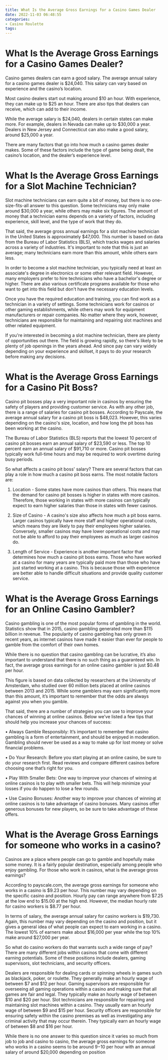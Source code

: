 ```yaml
---
title: What Is the Average Gross Earnings for a Casino Games Dealer
date: 2022-11-03 06:48:55
categories:
- Casino Roulette
tags:
---
```



#  What Is the Average Gross Earnings for a Casino Games Dealer?

Casino games dealers can earn a good salary. The average annual salary for a casino games dealer is $24,040. This salary can vary based on experience and the casino’s location.

Most casino dealers start out making around $10 an hour. With experience, they can make up to $25 an hour. There are also tips that dealers can receive, which can add to their income.

While the average salary is $24,040, dealers in certain states can make more. For example, dealers in Nevada can make up to $30,000 a year. Dealers in New Jersey and Connecticut can also make a good salary, around $25,000 a year.

There are many factors that go into how much a casino games dealer makes. Some of these factors include the type of game being dealt, the casino’s location, and the dealer’s experience level.

#  What Is the Average Gross Earnings for a Slot Machine Technician?

Slot machine technicians can earn quite a bit of money, but there is no one-size-fits-all answer to this question. Some technicians may only make around $30,000 a year, while others may make six figures. The amount of money that a technician earns depends on a variety of factors, including experience, skill level, and the type of work that they do.

That said, the average gross annual earnings for a slot machine technician in the United States is approximately $47,000. This number is based on data from the Bureau of Labor Statistics (BLS), which tracks wages and salaries across a variety of industries. It's important to note that this is just an average; many technicians earn more than this amount, while others earn less.

In order to become a slot machine technician, you typically need at least an associate's degree in electronics or some other relevant field. However, many employers prefer to hire technicians who have a bachelor's degree or higher. There are also various certificate programs available for those who want to get into this field but don't have the necessary education levels.

Once you have the required education and training, you can find work as a technician in a variety of settings. Some technicians work for casinos or other gaming establishments, while others may work for equipment manufacturers or repair companies. No matter where they work, however, technicians are responsible for maintaining and repairing slot machines and other related equipment.

If you're interested in becoming a slot machine technician, there are plenty of opportunities out there. The field is growing rapidly, so there's likely to be plenty of job openings in the years ahead. And since pay can vary widely depending on your experience and skillset, it pays to do your research before making any decisions.

#  What is the Average Gross Earnings for a Casino Pit Boss?

Casino pit bosses play a very important role in casinos by ensuring the safety of players and providing customer service. As with any other job, there is a range of salaries for casino pit bosses. According to Payscale, the average annual salary for a casino pit boss is $48,023. However, this varies depending on the casino's size, location, and how long the pit boss has been working at the casino.

The Bureau of Labor Statistics (BLS) reports that the lowest 10 percent of casino pit bosses earn an annual salary of $23,590 or less. The top 10 percent earn an annual salary of $91,710 or more. Casino pit bosses typically work full-time hours and may be required to work overtime during busy periods.

So what affects a casino pit boss' salary? There are several factors that can play a role in how much a casino pit boss earns. The most notable factors are:

1. Location - Some states have more casinos than others. This means that the demand for casino pit bosses is higher in states with more casinos. Therefore, those working in states with more casinos can typically expect to earn higher salaries than those in states with fewer casinos.

2. Size of Casino - A casino's size also affects how much a pit boss earns. Larger casinos typically have more staff and higher operational costs, which means they are likely to pay their employees higher salaries. Conversely, smaller casinos may have lower operational costs and may not be able to afford to pay their employees as much as larger casinos do.

3. Length of Service - Experience is another important factor that determines how much a casino pit boss earns. Those who have worked at a casino for many years are typically paid more than those who have just started working at a casino. This is because those with experience are better able to handle difficult situations and provide quality customer service.

#  What is the Average Gross Earnings for an Online Casino Gambler?

Casino gambling is one of the most popular forms of gambling in the world. Statistics show that in 2015, casino gambling generated more than $115 billion in revenue. The popularity of casino gambling has only grown in recent years, as internet casinos have made it easier than ever for people to gamble from the comfort of their own homes.

While there is no question that casino gambling can be lucrative, it’s also important to understand that there is no such thing as a guaranteed win. In fact, the average gross earnings for an online casino gambler is just $0.48 per hour.

This figure is based on data collected by researchers at the University of Amsterdam, who studied over 60 million bets placed at online casinos between 2013 and 2015. While some gamblers may earn significantly more than this amount, it’s important to remember that the odds are always against you when you gamble.

That said, there are a number of strategies you can use to improve your chances of winning at online casinos. Below we’ve listed a few tips that should help you increase your chances of success:

• Always Gamble Responsibly: It’s important to remember that casino gambling is a form of entertainment, and should be enjoyed in moderation. Gambling should never be used as a way to make up for lost money or solve financial problems.

• Do Your Research: Before you start playing at an online casino, be sure to do your research first. Read reviews and compare different casinos before choosing one that’s right for you.

• Play With Smaller Bets: One way to improve your chances of winning at online casinos is to play with smaller bets. This will help minimize your losses if you do happen to lose a few rounds.

• Use Casino Bonuses: Another way to improve your chances of winning at online casinos is to take advantage of casino bonuses. Many casinos offer generous bonuses for new players, so be sure to take advantage of these offers.

#  What is the Average Gross Earnings for someone who works in a casino?

Casinos are a place where people can go to gamble and hopefully make some money. It is a fairly popular destination, especially among people who enjoy gambling. For those who work in casinos, what is the average gross earnings?

According to payscale.com, the average gross earnings for someone who works in a casino is $9.23 per hour. This number may vary depending on the specific casino and position. Hourly pay can range anywhere from $7.25 at the low end to $15.00 at the high end. However, the median hourly rate for casino workers is $8.77 per hour.

In terms of salary, the average annual salary for casino workers is $19,730. Again, this number may vary depending on the casino and position, but it gives a general idea of what people can expect to earn working in a casino. The lowest 10% of earners make about $16,000 per year while the top 10% make around $27,000 per year.

So what do casino workers do that warrants such a wide range of pay? There are many different jobs within casinos that come with different earning potentials. Some of these positions include dealers, gaming supervisors, slot technicians, and security officers.

Dealers are responsible for dealing cards or spinning wheels in games such as blackjack, poker, or roulette. They generally make an hourly wage of between $7 and $12 per hour. Gaming supervisors are responsible for overseeing all gaming operations within a casino and making sure that all games are fair and legal. They typically make an hourly wage of between $10 and $20 per hour. Slot technicians are responsible for repairing and maintaining slot machines within a casino. They usually earn an hourly wage of between $9 and $15 per hour. Security officers are responsible for ensuring safety within the casino premises as well as investigating any criminal activity that may occur therein. They typically earn an hourly wage of between $8 and $16 per hour.

While there is no one answer to this question since it varies so much from job to job and casino to casino, the average gross earnings for someone who works in a casino seems to be around $9-$10 per hour with an annual salary of around $20,000 depending on position
